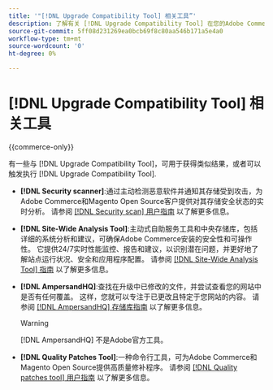 ```yaml
---
title: '"[!DNL Upgrade Compatibility Tool] 相关工具”'
description: 了解有关 [!DNL Upgrade Compatibility Tool] 在您的Adobe Commerce项目上。
source-git-commit: 5ff08d231269ea0bcb69f8c80aa546b171a5e4a0
workflow-type: tm+mt
source-wordcount: '0'
ht-degree: 0%

---
```



# [!DNL Upgrade Compatibility Tool] 相关工具

{{commerce-only}}

有一些与 [!DNL Upgrade Compatibility Tool]，可用于获得类似结果，或者可以触发执行 [!DNL Upgrade Compatibility Tool].

- **[!DNL Security scanner]**:通过主动检测恶意软件并通知其存储受到攻击，为Adobe Commerce和Magento Open Source客户提供对其存储安全状态的实时分析。 请参阅 [[!DNL Security scan] 用户指南](https://docs.magento.com/user-guide/magento/security-scan.html) 以了解更多信息。

- **[!DNL Site-Wide Analysis Tool]**:主动式自助服务工具和中央存储库，包括详细的系统分析和建议，可确保Adobe Commerce安装的安全性和可操作性。 它提供24/7实时性能监控、报告和建议，以识别潜在问题，并更好地了解站点运行状况、安全和应用程序配置。 请参阅 [[!DNL Site-Wide Analysis Tool] 指南](https://experienceleague.adobe.com/docs/commerce-operations/tools/site-wide-analysis-tool/intro.html?lang=en) 以了解更多信息。

- **[!DNL AmpersandHQ]**:查找在升级中已修改的文件，并尝试查看您的网站中是否有任何覆盖。 这样，您就可以专注于已更改且特定于您网站的内容。 请参阅 [[!DNL AmpersandHQ] 存储库指南](https://github.com/AmpersandHQ) 以了解更多信息。

   >[!WARNING]
   >
   >[!DNL AmpersandHQ] 不是Adobe官方工具。

- **[!DNL Quality Patches Tool]**:一种命令行工具，可为Adobe Commerce和Magento Open Source提供高质量修补程序。 请参阅 [[!DNL Quality patches tool] 用户指南](https://devdocs.magento.com/quality-patches/tool.html) 以了解更多信息。
